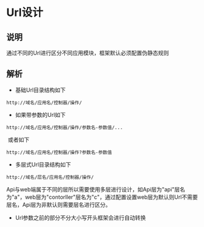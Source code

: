 # Url设计

## 说明

通过不同的Url进行区分不同应用模块，框架默认必须配置伪静态规则

## 解析

- 基础Url目录结构如下

```
http://域名/应用名/控制器/操作/
```

- 如果带参数的Url如下

```
http://域名/应用名/控制器/操作/参数名-参数值/...
```

​	或者如下

```
http://域名/应用名/控制器/操作?参数名-参数值
```

- 多层式Url目录结构如下

```
http://域名/层名/应用名/控制器/操作/
```

Api与web端属于不同的层所以需要使用多层进行设计，如Api层为"api"层名为"a"，web层为"contorller"层名为"c"，通过配置设置web层为默认则Url不需要层名，Api层为非默认则需要层名进行区分。

- Url参数之前的部分不分大小写开头框架会进行自动转换